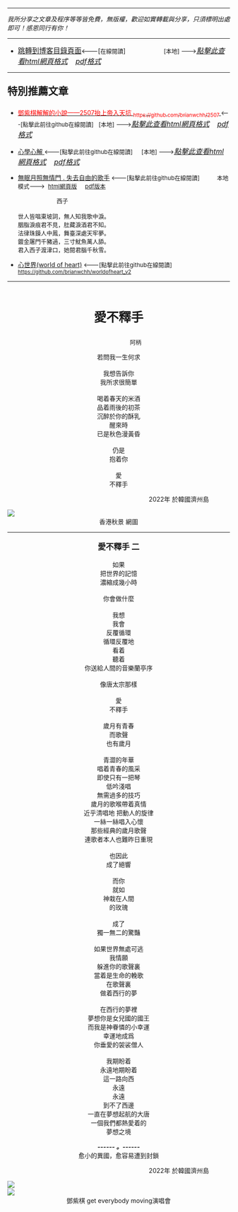 ***
*我所分享之文章及程序等等皆免費，無版權，歡迎如實轉載與分享，只須標明出處即可！感恩同行有你！* 
****
- [<font size=3>跳轉到博客目錄頁面</font>](../../tableOfContent.md)<---[<font size=2>在線閱讀</font>]&nbsp;&nbsp; &nbsp; &nbsp; &nbsp; &nbsp; &nbsp; &nbsp; &nbsp; &nbsp;&nbsp; &nbsp;  <font size=2> [本地] ---></font><font size=3>[*_點擊此查看html網頁格式_*](../../tableOfContent.html)&nbsp; &nbsp; [*_pdf格式_*](../../tableOfContent.md.pdf)</font>
****

### <p style="font-size: 23px; font-weight:900;">特別推薦文章</p>

- [<font color=red> 鄧紫棋解解的小說——2507抬上帝入天坑 <sub>https://github.com/brianwchh/2507 </sub></font>](https://github.com/brianwchh/worldofheart_v2/blob/main/md_and_html/%E9%84%A7%E7%B4%AB%E6%A3%8B%E8%A7%A3%E8%A7%A3%E7%9A%84%E5%B0%8F%E8%AA%AA%E2%80%94%E2%80%942507%E6%8A%AC%E4%B8%8A%E5%B8%9D%E5%85%A5%E5%A4%A9%E5%9D%91.md)<font size=2><---[點擊此前往github在線閱讀]</font>&nbsp;&nbsp; <font size=2> [本地] ---></font><font size=3>[*_點擊此查看html網頁格式_*](../../md_and_html/鄧紫棋解解的小說——2507抬上帝入天坑.html)&nbsp; &nbsp; [*_pdf格式_*](../../md_and_html/鄧紫棋解解的小說——2507抬上帝入天坑.md.pdf)</font> 

- [<font  > 心學心解 </font>](https://github.com/brianwchh/worldofheart_v2/blob/main/md_and_html/%E5%BF%83%E5%AD%B8%E6%96%B0%E8%A7%A3.md)<font size=2><---[點擊此前往github在線閱讀]</font>&nbsp;&nbsp; &nbsp;   <font size=2> [本地] ---></font><font size=3>[*_點擊此查看html網頁格式_*](../../md_and_html/心學新解.html)&nbsp; &nbsp; [*_pdf格式_*](../../md_and_html/心學新解.md.pdf)</font> 

- [<font  >無眠月照無情門 . 失去自由的歌手</font>](https://github.com/brianwchh/worldofheart_v2/blob/main/md_and_html/%E7%84%A1%E7%9C%A0%E6%9C%88%E7%85%A7%E7%84%A1%E6%83%85%E9%96%80.md)<font size=2> <---[點擊此前往github在線閱讀]</font> &nbsp;&nbsp;&nbsp;&nbsp;&nbsp;&nbsp;&nbsp;&nbsp; <font size=2>本地模式---> &nbsp;[html網頁版](../../md_and_html/無眠月照無情門.html) &nbsp;&nbsp;&nbsp; [pdf版本](../../md_and_html/無眠月照無情門.md.pdf) </font>

    <p><font size=2>&nbsp; &nbsp; &nbsp; &nbsp; &nbsp; &nbsp; &nbsp; &nbsp; &nbsp; &nbsp; &nbsp; &nbsp; 西子</br></br>世人皆唱東坡詞，無人知我歌中淚。</br>胭脂淚痕君不見，肚藏淚酒君不知。</br>法律珠鍊人中鳳，舞臺深處天牢夢。</br>鍍金屠門千豬過，三寸魷魚萬人舔。</br>君入西子渡津口，她閱君腦千秋雪。</font></p>
    
- [<font  >心世界(world of heart)</font>](https://github.com/brianwchh/worldofheart_v2)<font size=2> <---[點擊此前往github在線閱讀]</font> <sub> https://github.com/brianwchh/worldofheart_v2 </sub>

   

****

</br>

****<p align="center" style="font-size: 28px;">愛不釋手</p>****

<p align="center" style="font-size: small;">&nbsp;&nbsp;&nbsp;&nbsp;&nbsp;&nbsp;&nbsp;&nbsp;&nbsp;&nbsp;&nbsp;&nbsp;&nbsp;&nbsp;&nbsp;&nbsp;&nbsp;&nbsp;&nbsp;&nbsp; 阿柄</p>




<div align="center"> <!-- div_1-->

<p align="center"> 
  
若問我一生何求   
</br>
我想告訴你  
我所求很簡單   
</br>
喝着春天的米酒   
品着雨後的初茶  
沉醉於你的酥乳  
醒來時  
已是秋色漫黃昏  
  </br>
仍是  
抱着你  
</br>
愛  
不釋手  


</p>



<p align="right"> 2022年 於韓國濟州島 &nbsp;&nbsp;&nbsp;&nbsp;&nbsp;&nbsp;&nbsp;&nbsp;&nbsp;&nbsp;&nbsp; </p>  
</div> <!-- end of div_1-->

<div align="center" >

 

</div>

<!-- image area, flex to make it center,it may not work for github, for html and pdf rendering only -->
<div align="center" style="page-break-inside: avoid; margin-top:1px; margin-bottom:1px;"> <!-- pictureWrapper_div add this only to make the bendan github understand -->
  <div class="ImageWrapperFlex" >
   <div class="FlexSide"  ></div>
   <image class="FlexImage"   src='./images/abss1.jpeg'/>
   <div class="FlexSide" ></div>
  </div>
  <p align="center" style="margin:0px;"> 香港秋景 網圖 </p> 
</div> <!-- end pictureWrapper_div -->

---

****<p align="center" style="font-size: large;">愛不釋手 二</p>****

<div align="center"> <!-- div_1-->

<p align="center"> 

如果   
把世界的記憶  
濃縮成幾小時  
  </br>
你會做什麼  
  </br>
我想  
我會  
反覆循環  
循環反覆地  
看着  
聽着  
你送給人間的音樂蘭亭序  
  </br>
像唐太宗那樣    
</br>
愛  
不釋手  
</br>
歲月有青春  
而歌聲  
也有歲月  
</br>
青澀的年華  
唱着青春的風采  
即使只有一把琴  
低吟淺唱  
無需過多的技巧  
歲月的歌喉帶着真情  
近乎清唱地 把動人的旋律  
一絲一絲唱入心懷  
那些經典的歲月歌聲  
連歌者本人也難昨日重現  
</br>
也因此  
成了絕響  
</br>
而你  
就如  
神栽在人間  
的玫瑰  
</br>
成了  
獨一無二的驚豔  
</br>
如果世界無處可逃  
我情願  
躲進你的歌聲裏  
當着是生命的輓歌  
在歌聲裏  
做着西行的夢  
</br>
在西行的夢裡  
夢想你是女兒國的國王  
而我是神眷憐的小幸運  
幸運地成爲  
你垂愛的袈裟僧人  
</br>
我期盼着  
永遠地期盼着  
這一路向西  
永遠  
永遠  
到不了西邊  
一直在夢想起航的大唐  
一個我們都熱愛着的  
夢想之境  

</p>


******_------&nbsp;。------_******  
愈小的異國，愈容易遭到封鎖 
<p align="right"> 2022年 於韓國濟州島 &nbsp;&nbsp;&nbsp;&nbsp;&nbsp;&nbsp;&nbsp;&nbsp;&nbsp;&nbsp;&nbsp; </p>  
</div> <!-- end of div_1-->


<!-- image area, flex to make it center,it may not work for github, for html and pdf rendering only -->
<div align="center" style="page-break-inside: avoid; margin-top:1px; margin-bottom:1px;"> <!-- pictureWrapper_div add this only to make the bendan github understand -->
  <div class="ImageWrapperFlex" >
   <div class="FlexSide"  ></div>
   <image class="FlexImage"   src='./images/gem2.jpg'/>
   <div class="FlexSide" ></div>
  </div>
  <p align="center" style="margin:0px;">   </p> 
</div> <!-- end pictureWrapper_div -->

<!-- image area, flex to make it center,it may not work for github, for html and pdf rendering only -->
<div align="center" style="page-break-inside: avoid; margin-top:1px; margin-bottom:1px;"> <!-- pictureWrapper_div add this only to make the bendan github understand -->
  <div class="ImageWrapperFlex" >
   <div class="FlexSide"  ></div>
   <image class="FlexImage"   src='./images/gem.jpeg'/>
   <div class="FlexSide" ></div>
  </div>
  <p align="center" style="margin:0px;">  鄧紫棋 get everybody moving演唱會 </p> 
</div> <!-- end pictureWrapper_div -->



<div style="margin-bottom: 100px;"> </div>

<style>

.ImageWrapperFlex {
    display: flex; 
    flex-direction: row; 
    margin-top: 1px; 
    margin-bottom: 1px;

    width: 100% ;
}

.FlexSide {
    flex-basis: 0px ;
    flex:1;

}



/* large device screen*/
@media only screen and (min-width: 600px) {

    .FlexImage {
        flex-basis: 600px ;
        flex:0;    
        height:auto; 
        max-width: 600px;
        min-width: 600px;
     
    }

}

 /* small device screen*/
@media only screen and (max-width: 600px) {
    
    .FlexImage {
        flex-basis: 600px ;
        flex:1;
        height:auto; 
     
    }

}

/* style for print !important*/
@media print {

    .FlexImage {
        flex-basis: 600px ;
        flex:0;    
        height:auto; 
        max-width: 600px;
        min-width: 600px;
     
    }
}


</style>
